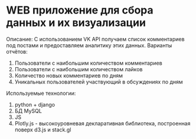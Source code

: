 # WEB приложение для сбора данных и их визуализации

Описание:
С использованием VK API получаем список комментариев под постами и предоставляем аналитику этих данных. 
Варианты отчётов:
1. Пользователи с наибольшим количеством комментариев
2. Пользователи с наибольшим количеством лайков
3. Количество новых комментариев по дням
4. Уникальных пользователей участвующий в обсуждениях по дням

Используемые технологии:
1. python + django
2. БД MySQL
3. JS
4. Plotly.js - высокоуровневая декларативная библиотека, построенная поверх d3.js и stack.gl
